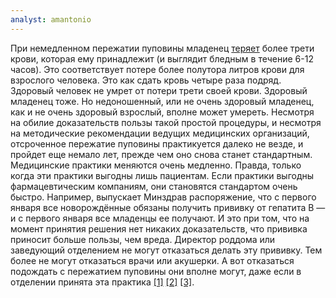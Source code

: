 ```yaml
---
analyst: amantonio
---
```


При немедленном пережатии пуповины младенец [теряет](https://onlinelibrary.wiley.com/doi/abs/10.1111/j.1651-2227.1963.tb03809.x) более трети крови, которая ему принадлежит (и выглядит бледным в течение 6-12 часов). Это соответствует потере более полутора литров крови для взрослого человека. Это как сдать кровь четыре раза подряд. Здоровый человек не умрет от потери трети своей крови. Здоровый младенец тоже. Но недоношенный, или не очень здоровый младенец, как и не очень здоровый взрослый, вполне может умереть.
Несмотря на обилие доказательств пользы такой простой процедуры, и несмотря на методические рекомендации ведущих медицинских организаций, отсроченное пережатие пуповины практикуется далеко не везде, и пройдет еще немало лет, прежде чем оно снова станет стандартным. Медицинские практики меняются очень медленно. Правда, только когда эти практики выгодны лишь пациентам. Если практики выгодны фармацевтическим компаниям, они становятся стандартом очень быстро. Например, выпускает Минздрав распоряжение, что с первого января все новорождённые обязаны получить прививку от гепатита В — и с первого января все младенцы ее получают. И это при том, что на момент принятия решения нет никаких доказательств, что прививка приносит больше пользы, чем вреда. Директор роддома или заведующий отделением не могут отказаться делать эту прививку. Тем более не могут отказаться врачи или акушерки. А вот отказаться подождать с пережатием пуповины они вполне могут, даже если в отделении принята эта практика [[1]](https://www.ncbi.nlm.nih.gov/pubmed/30292775) [[2]](https://www.ncbi.nlm.nih.gov/pubmed/29223212) [[3]](https://www.ncbi.nlm.nih.gov/pubmed/26135773).

